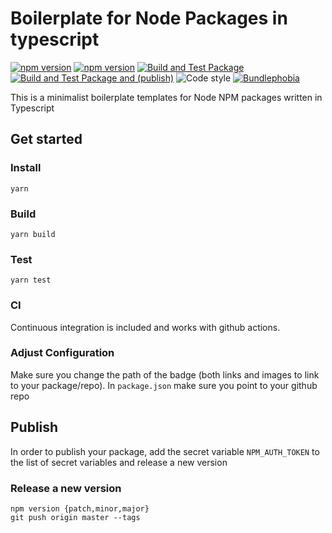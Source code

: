 # Boilerplate for Node Packages in typescript

[![npm version](https://badge.fury.io/js/mypackage.svg)](https://www.npmjs.com/package/mypackage)
[![npm version](https://img.shields.io/npm/v/mypackage.svg)](https://www.npmjs.com/package/mypackage)
[![Build and Test Package](https://github.com/Nexysweb/boilerplate-node-package/actions/workflows/yarn.yml/badge.svg)](https://github.com/Nexysweb/boilerplate-node-package/actions/workflows/yarn.yml)
[![Build and Test Package and (publish)](https://github.com/Nexysweb/boilerplate-node-package/actions/workflows/publish.yml/badge.svg)](https://github.com/Nexysweb/boilerplate-node-package/actions/workflows/publish.yml)
![Code style](https://img.shields.io/badge/code_style-prettier-ff69b4.svg)
[![Bundlephobia](https://badgen.net/bundlephobia/min/mypackage)](https://bundlephobia.com/result?p=mypackage)

This is a minimalist boilerplate templates for Node NPM packages written in Typescript

## Get started

### Install

`yarn`

### Build

`yarn build`

### Test

`yarn test`

### CI

Continuous integration is included and works with github actions.

### Adjust Configuration

Make sure you change the path of the badge (both links and images to link to your package/repo). In `package.json` make sure you point to your github repo

## Publish

In order to publish your package, add the secret variable `NPM_AUTH_TOKEN` to the list of secret variables and release a new version

### Release a new version

```
npm version {patch,minor,major}
git push origin master --tags
```
